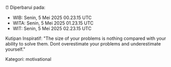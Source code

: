 ⏰ Diperbarui pada:
- WIB: Senin, 5 Mei 2025 00.23.15 UTC
- WITA: Senin, 5 Mei 2025 01.23.15 UTC
- WIT: Senin, 5 Mei 2025 02.23.15 UTC

Kutipan Inspiratif:
"The size of your problems is nothing compared with your ability to solve them. Dont overestimate your problems and underestimate yourself."


Kategori: motivational

